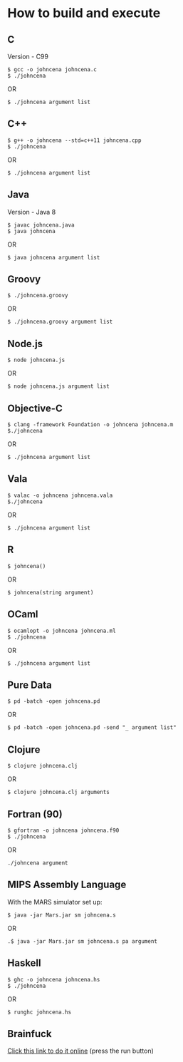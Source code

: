 # How to build and execute

## C

Version - C99

```shell
$ gcc -o johncena johncena.c
$ ./johncena
```

OR

```shell
$ ./johncena argument list
```

## C++

```shell
$ g++ -o johncena --std=c++11 johncena.cpp
$ ./johncena
```

OR

```shell
$ ./johncena argument list
```

## Java

Version - Java 8

```shell
$ javac johncena.java
$ java johncena
```

OR

```
$ java johncena argument list
```

## Groovy

```shell
$ ./johncena.groovy
```

OR

```
$ ./johncena.groovy argument list
```

## Node.js

```shell
$ node johncena.js
```

OR

```
$ node johncena.js argument list
```

## Objective-C

```shell
$ clang -framework Foundation -o johncena johncena.m
$./johncena
```

OR

```shell
$ ./johncena argument list
```

## Vala

```shell
$ valac -o johncena johncena.vala
$./johncena
```

OR

```shell
$ ./johncena argument list
```

## R

```shell
$ johncena()
```

OR

```shell
$ johncena(string argument)
```

## OCaml

```shell
$ ocamlopt -o johncena johncena.ml
$ ./johncena
```

OR

```shell
$ ./johncena argument list
```

## Pure Data

```shell
$ pd -batch -open johncena.pd
```

OR

```shell
$ pd -batch -open johncena.pd -send "_ argument list"
```

## Clojure

```shell
$ clojure johncena.clj
```

OR

```shell
$ clojure johncena.clj arguments
```

## Fortran (90)
```shell
$ gfortran -o johncena johncena.f90
$ ./johncena
```

OR

```shell
./johncena argument
```


## MIPS Assembly Language
With the MARS simulator set up:

```shell
$ java -jar Mars.jar sm johncena.s
```

OR

```shell
.$ java -jar Mars.jar sm johncena.s pa argument
```

## Haskell
```shell
$ ghc -o johncena johncena.hs
$ ./johncena
```

OR

```shell
$ runghc johncena.hs
```

## Brainfuck
[Click this link to do it online](https://copy.sh/brainfuck/?c=KysrKysrKysrK1suXQ$$)
(press the run button)

